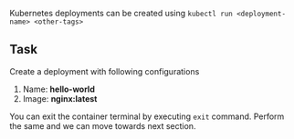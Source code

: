 Kubernetes deployments can be created using `kubectl run <deployment-name> <other-tags>` 

## Task

Create a deployment with following configurations
<ol>
  <li>Name: <b>hello-world</b></li>
  <li>Image: <b>nginx:latest</b></li>
</ol>

You can exit the container terminal by executing `exit` command.
Perform the same and we can move towards next section.
